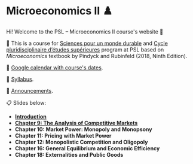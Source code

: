# Microeconomics II ♟️

Hi! Welcome to the PSL – Microeconomics II course's website :wave:

:closed_book: This is a course for [Sciences pour un monde durable](https://psl.eu/formation/sciences-monde-durable) and [Cycle pluridisciplinaire d’études supérieures](https://psl.eu/formation/cpes-psl-henri-IV) program at PSL based on *Microeconomics* textbook by Pindyck and Rubinfeld (2018, Ninth Edition).

:calendar: [Google calendar with course's dates](https://calendar.google.com/calendar/embed?src=12163aac8921c2325540b5216b325f99190332fd1e5983b0cbe94ca54553d58e%40group.calendar.google.com&ctz=Europe%2FParis).

:paperclip: [Syllabus](https://github.com/woomora/psl-micro-II/blob/main/PSL%202025%20Spring%20%E2%80%93%20Micro%20II.pdf).

:loudspeaker: [Announcements](https://github.com/woomora/psl-micro-II/blob/master/announcements.md).

:clipboard: Slides below:

- **[Introduction](https://woomora.github.io/psl-micro-II/Intro/microII-intro.html#1)**
- **[Chapter 9: The Analysis of Competitive Markets](https://woomora.github.io/psl-micro-II/Chapter09/microII-chapter09.html#1)**
- **Chapter 10: Market Power: Monopoly and Monopsony**
- **Chapter 11: Pricing with Market Power**
- **Chapter 12: Monopolistic Competition and Oligopoly**
- **Chapter 16: General Equilibrium and Economic Efficiency**
- **Chapter 18: Externalities and Public Goods**
